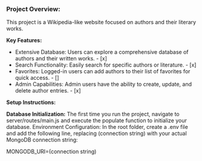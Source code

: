 ### Project Overview:

This project is a Wikipedia-like website focused on authors and their literary works.

**Key Features:**

- Extensive Database: Users can explore a comprehensive database of authors and their written works. - [x]
- Search Functionality: Easily search for specific authors or literature. - [x]
- Favorites: Logged-in users can add authors to their list of favorites for quick access. - []
- Admin Capabilities: Admin users have the ability to create, update, and delete author entries. - [x]

**Setup Instructions:**

**Database Initialization:** The first time you run the project, navigate to server/routes/main.js and execute the populate function to initialize your database.
Environment Configuration: In the root folder, create a .env file and add the following line, replacing (connection string) with your actual MongoDB connection string:

MONGODB_URI=(connection string)
